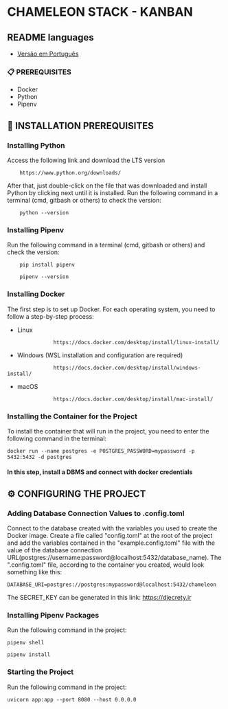 # CHAMELEON STACK - KANBAN

## README languages
- [Versão em Português](README-PT.md)

### 📋 PREREQUISITES

- Docker
- Python
- Pipenv

## 🔧 INSTALLATION PREREQUISITES

### Installing Python

Access the following link and download the LTS version

```
    https://www.python.org/downloads/
```

After that, just double-click on the file that was downloaded and install Python by clicking next until it is installed. Run the following command in a terminal (cmd, gitbash or others) to check the version:

```
    python --version
```

### Installing Pipenv

Run the following command in a terminal (cmd, gitbash or others) and check the version:

```
    pip install pipenv
```

```
    pipenv --version
```

### Installing Docker

The first step is to set up Docker. For each operating system, you need to follow a step-by-step process:

- Linux

```
               https://docs.docker.com/desktop/install/linux-install/
```

- Windows (WSL installation and configuration are required)

```
               https://docs.docker.com/desktop/install/windows-install/
```

- macOS

```
               https://docs.docker.com/desktop/install/mac-install/
```

### Installing the Container for the Project

To install the container that will run in the project, you need to enter the following command in the terminal:

```
docker run --name postgres -e POSTGRES_PASSWORD=mypassword -p 5432:5432 -d postgres
```

#### In this step, install a DBMS and connect with docker credentials

## ⚙️ CONFIGURING THE PROJECT

### Adding Database Connection Values to .config.toml

Connect to the database created with the variables you used to create the Docker image.
Create a file called "config.toml" at the root of the project and add the variables contained in the "example.config.toml" file with the value of the database connection URL(postgres://username:password@localhost:5432/database_name). The ".config.toml" file, according to the container you created, would look something like this:

```
DATABASE_URI=postgres://postgres:mypassword@localhost:5432/chameleon
```

The SECRET_KEY can be generated in this link: https://djecrety.ir

### Installing Pipenv Packages

Run the following command in the project:

```
pipenv shell
```

```
pipenv install 
```

### Starting the Project

Run the following command in the project:

```
uvicorn app:app --port 8080 --host 0.0.0.0
```

